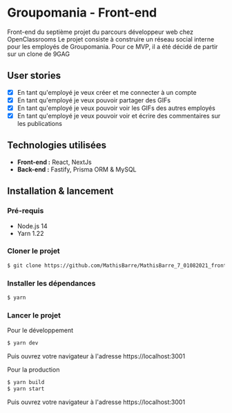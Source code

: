 # Groupomania - Front-end

Front-end du septième projet du parcours développeur web chez OpenClassrooms
Le projet consiste à construire un réseau social interne pour les employés de Groupomania.
Pour ce MVP, il a été décidé de partir sur un clone de 9GAG

## User stories

- [x] En tant qu'employé je veux créer et me connecter à un compte
- [x] En tant qu'employé je veux pouvoir partager des GIFs
- [x] En tant qu'employé je veux pouvoir voir les GIFs des autres employés
- [x] En tant qu'employé je veux pouvoir voir et écrire des commentaires sur les publications

## Technologies utilisées

- **Front-end :** React, NextJs
- **Back-end :** Fastify, Prisma ORM & MySQL

## Installation & lancement

### Pré-requis

- Node.js 14
- Yarn 1.22

### Cloner le projet

```bash
$ git clone https://github.com/MathisBarre/MathisBarre_7_01082021_front-end.git
```

### Installer les dépendances

```bash
$ yarn
```

### Lancer le projet

Pour le développement

```bash
$ yarn dev
```

Puis ouvrez votre navigateur à l'adresse https://localhost:3001

Pour la production

```bash
$ yarn build
$ yarn start
```

Puis ouvrez votre navigateur à l'adresse https://localhost:3001